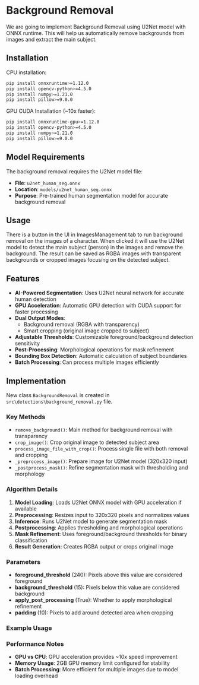 # Background Removal

We are going to implement Background Removal using U2Net model with ONNX runtime. This will help us automatically remove backgrounds from images and extract the main subject.

## Installation

CPU installation:
```bash
pip install onnxruntime>=1.12.0
pip install opencv-python>=4.5.0
pip install numpy>=1.21.0
pip install pillow>=9.0.0
```

GPU CUDA Installation (~10x faster):
```bash
pip install onnxruntime-gpu>=1.12.0
pip install opencv-python>=4.5.0
pip install numpy>=1.21.0
pip install pillow>=9.0.0
```

## Model Requirements

The background removal requires the U2Net model file:
- **File**: `u2net_human_seg.onnx`
- **Location**: `models/u2net_human_seg.onnx`
- **Purpose**: Pre-trained human segmentation model for accurate background removal

## Usage

There is a button in the UI in ImagesManagement tab to run background removal on the images of a character.
When clicked it will use the U2Net model to detect the main subject (person) in the images and remove the background.
The result can be saved as RGBA images with transparent backgrounds or cropped images focusing on the detected subject.

## Features

- **AI-Powered Segmentation**: Uses U2Net neural network for accurate human detection
- **GPU Acceleration**: Automatic GPU detection with CUDA support for faster processing
- **Dual Output Modes**: 
  - Background removal (RGBA with transparency)
  - Smart cropping (original image cropped to subject)
- **Adjustable Thresholds**: Customizable foreground/background detection sensitivity
- **Post-Processing**: Morphological operations for mask refinement
- **Bounding Box Detection**: Automatic calculation of subject boundaries
- **Batch Processing**: Can process multiple images efficiently

## Implementation

New class `BackgroundRemoval` is created in `src\detections\background_removal.py` file.

### Key Methods

- `remove_background()`: Main method for background removal with transparency
- `crop_image()`: Crop original image to detected subject area
- `process_image_file_with_crop()`: Process single file with both removal and cropping
- `_preprocess_image()`: Prepare image for U2Net model (320x320 input)
- `_postprocess_mask()`: Refine segmentation mask with thresholding and morphology

### Algorithm Details

1. **Model Loading**: Loads U2Net ONNX model with GPU acceleration if available
2. **Preprocessing**: Resizes input to 320x320 pixels and normalizes values
3. **Inference**: Runs U2Net model to generate segmentation mask
4. **Postprocessing**: Applies thresholding and morphological operations
5. **Mask Refinement**: Uses foreground/background thresholds for binary classification
6. **Result Generation**: Creates RGBA output or crops original image

### Parameters

- **foreground_threshold** (240): Pixels above this value are considered foreground
- **background_threshold** (15): Pixels below this value are considered background  
- **apply_post_processing** (True): Whether to apply morphological refinement
- **padding** (10): Pixels to add around detected area when cropping

### Example Usage



### Performance Notes

- **GPU vs CPU**: GPU acceleration provides ~10x speed improvement
- **Memory Usage**: 2GB GPU memory limit configured for stability
- **Batch Processing**: More efficient for multiple images due to model loading overhead
